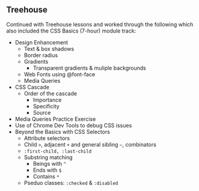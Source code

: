 ## Treehouse
Continued with Treehouse lessons and worked through the following which also included the CSS Basics (7-hour) module track:
* Design Enhancement
  * Text & box shadows
  * Border radius
  * Gradients
    * Transparent gradients & muliple backgrounds
  * Web Fonts using @font-face
  * Media Queries
* CSS Cascade
  * Order of the cascade
    * Importance
    * Specificity
    * Source 
* Media Queries Practice Exercise 
* Use of Chrome Dev Tools to debug CSS issues
* Beyond the Basics with CSS Selectors
  * Attribute selectors
  * Child `>`, adjacent `+` and general sibling `~`, combinators
  * `:first-child, :last-child`
  * Substring matching
    * Beings with `^`
    * Ends with `$`
    * Contains `*`
  * Pseduo classes: `:checked` & `:disabled`
